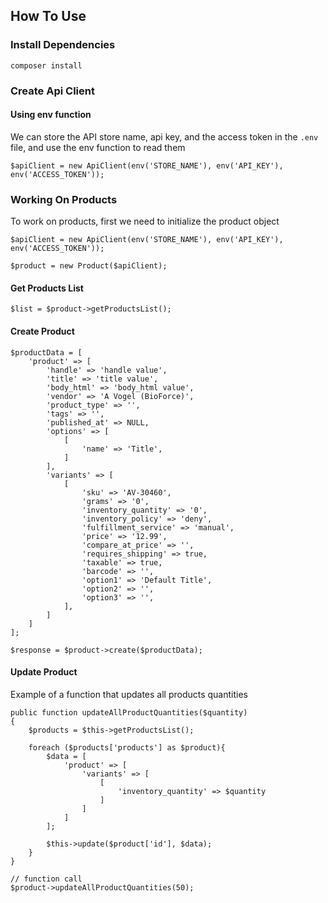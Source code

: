 ## How To Use

### Install Dependencies
`composer install`


### Create Api Client

#### Using env function
We can store the API store name, api key, and the access token in the `.env` file, and use the env function to read them
```
$apiClient = new ApiClient(env('STORE_NAME'), env('API_KEY'), env('ACCESS_TOKEN'));
```

### Working On Products
To work on products, first we need to initialize the product object
```
$apiClient = new ApiClient(env('STORE_NAME'), env('API_KEY'), env('ACCESS_TOKEN'));

$product = new Product($apiClient);
```

#### Get Products List
```
$list = $product->getProductsList();
```
#### Create Product
```
$productData = [
    'product' => [
        'handle' => 'handle value',
        'title' => 'title value',
        'body_html' => 'body_html value',
        'vendor' => 'A Vogel (BioForce)',
        'product_type' => '',
        'tags' => '',
        'published_at' => NULL,
        'options' => [
            [
                'name' => 'Title',
            ]
        ],
        'variants' => [
            [
                'sku' => 'AV-30460',
                'grams' => '0',
                'inventory_quantity' => '0',
                'inventory_policy' => 'deny',
                'fulfillment_service' => 'manual',
                'price' => '12.99',
                'compare_at_price' => '',
                'requires_shipping' => true,
                'taxable' => true,
                'barcode' => '',
                'option1' => 'Default Title',
                'option2' => '',
                'option3' => '',
            ],
        ]
    ]
];

$response = $product->create($productData);
```

#### Update Product
Example of a function that updates all products quantities
```
public function updateAllProductQuantities($quantity)
{
    $products = $this->getProductsList();

    foreach ($products['products'] as $product){
        $data = [
            'product' => [
                'variants' => [
                    [
                        'inventory_quantity' => $quantity
                    ]
                ]
            ]
        ];

        $this->update($product['id'], $data);
    }
}

// function call
$product->updateAllProductQuantities(50);
```
